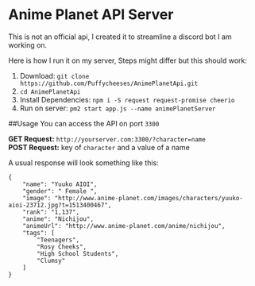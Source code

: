 # Anime Planet API Server
This is not an official api, I created it to streamline a discord bot I am working on.

Here is how I run it on my server, Steps might differ but this should work:
1. Download: `git clone https://github.com/Puffycheeses/AnimePlanetApi.git`
2. `cd AnimePlanetApi`
3. Install Dependencies: `npm i -S request request-promise cheerio`
4. Run on server: `pm2 start app.js --name animePlanetServer`

##Usage
You can access the API on port `3300`
 
**GET Request:** `http://yourserver.com:3300/?character=name`  
**POST Request:** key of `character` and a value of a name

A usual response will look something like this: 
```
{
    "name": "Yuuko AIOI",
    "gender": " Female ",
    "image": "http://www.anime-planet.com/images/characters/yuuko-aioi-23712.jpg?t=1513400467",
    "rank": "1,137",
    "anime": "Nichijou",
    "animeUrl": "http://www.anime-planet.com/anime/nichijou",
    "tags": [
        "Teenagers",
        "Rosy Cheeks",
        "High School Students",
        "Clumsy"
    ]
}
````
